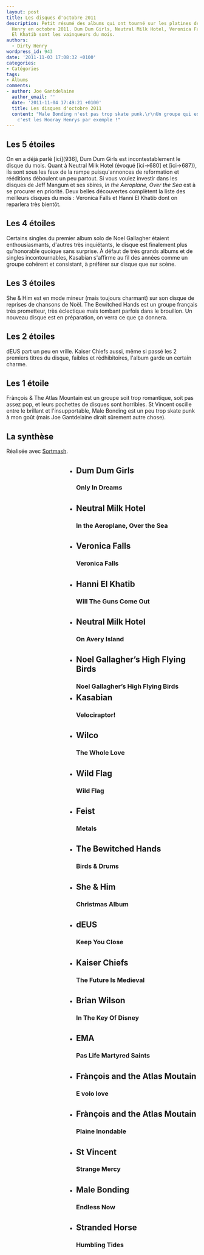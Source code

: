 ```yaml
---
layout: post
title: Les disques d'octobre 2011
description: Petit résumé des albums qui ont tourné sur les platines de par chez Dirty
  Henry en octobre 2011. Dum Dum Girls, Neutral Milk Hotel, Veronica Falls et Hanni
  El Khatib sont les vainqueurs du mois.
authors:
  - Dirty Henry
wordpress_id: 943
date: '2011-11-03 17:08:32 +0100'
categories:
- Catégories
tags:
- Albums
comments:
- author: Joe Gantdelaine
  author_email: ''
  date: '2011-11-04 17:49:21 +0100'
  title: Les disques d'octobre 2011
  content: "Male Bonding n'est pas trop skate punk.\r\nUn groupe qui est trop punk,
    c'est les Hooray Henrys par exemple !"
---
```

<h2>Les 5 étoiles </h2>

On en a déjà parlé [ici](936], Dum Dum Girls est incontestablement le disque du mois. Quant à Neutral Milk Hotel (évoqué [ici->680] et [ici->687)), ils sont sous les feux de la rampe puisqu'annonces de reformation et rééditions déboulent un peu partout. Si vous voulez investir dans les disques de Jeff Mangum et ses sbires, *In the Aeroplane, Over the Sea* est à se procurer en priorité. Deux belles découvertes complètent la liste des meilleurs disques du mois : Veronica Falls et Hanni El Khatib dont on reparlera très bientôt.

<h2>Les 4 étoiles</h2>

Certains singles du premier album solo de Noel Gallagher étaient enthousiasmants, d'autres très inquiétants, le disque est finalement plus qu'honorable quoique sans surprise. À défaut de très grands albums et de singles incontournables, Kasabian s'affirme au fil des années comme un groupe cohérent et consistant, à préférer sur disque que sur scène.

<h2>Les 3 étoiles</h2>

She & Him est en mode mineur (mais toujours charmant) sur son disque de reprises de chansons de Noël. The Bewitched Hands est un groupe français très prometteur, très éclectique mais tombant parfois dans le brouillon. Un nouveau disque est en préparation, on verra ce que ça donnera.

<h2>Les 2 étoiles</h2>

dEUS part un peu en vrille. Kaiser Chiefs aussi, même si passé les 2 premiers titres du disque, faibles et rédhibitoires, l'album garde un certain charme.

<h2>Les 1 étoile</h2>

Frànçois & The Atlas Mountain est un groupe soit trop romantique, soit pas assez pop, et leurs pochettes de disques sont horribles. St Vincent oscille entre le brillant et l'insupportable, Male Bonding est un peu trop skate punk à mon goût (mais Joe Gantdelaine dirait sûrement autre chose).


<h2>La synthèse</h2>

Réalisée avec [Sortmash](http://sortmash.com).

<div style="background: url(/IMG/png/classement-octobre.png);">
<ul>

<li style="height: 70px;margin-left: 160px;"><h2>Dum Dum Girls</h2><h3>Only In Dreams</h3></li>
<li style="height: 70px;margin-left: 160px;"><h2>Neutral Milk Hotel</h2><h3>In the Aeroplane, Over the Sea</h3></li>
<li style="height: 70px;margin-left: 160px;"><h2>Veronica Falls</h2><h3>Veronica Falls</h3></li>
<li style="height: 70px;margin-left: 160px;"><h2>Hanni El Khatib</h2><h3>Will The Guns Come Out</h3></li>

<li style="height: 70px;margin-left: 160px;"><h2>Neutral Milk Hotel</h2><h3>On Avery Island</h3></li>
<li style="height: 70px;margin-left: 160px;"><h2>Noel Gallagher’s High Flying Birds</h2><h3>Noel Gallagher’s High Flying Birds</h3></li>
<li style="height: 70px;margin-left: 160px;"><h2>Kasabian</h2><h3>Velociraptor!</h3></li>
<li style="height: 70px;margin-left: 160px;"><h2>Wilco</h2><h3>The Whole Love</h3></li>

<li style="height: 70px;margin-left: 160px;"><h2>Wild Flag</h2><h3>Wild Flag</h3></li>
<li style="height: 70px;margin-left: 160px;"><h2>Feist</h2><h3>Metals</h3></li>
<li style="height: 70px;margin-left: 160px;"><h2>The Bewitched Hands</h2><h3>Birds & Drums</h3></li>
<li style="height: 70px;margin-left: 160px;"><h2>She & Him</h2><h3>Christmas Album</h3></li>

<li style="height: 70px;margin-left: 160px;"><h2>dEUS</h2><h3>Keep You Close</h3></li>
<li style="height: 70px;margin-left: 160px;"><h2>Kaiser Chiefs</h2><h3>The Future Is Medieval</h3></li>
<li style="height: 70px;margin-left: 160px;"><h2>Brian Wilson</h2><h3>In The Key Of Disney</h3></li>
<li style="height: 70px;margin-left: 160px;"><h2>EMA</h2><h3>Pas Life Martyred Saints</h3></li>

<li style="height: 70px;margin-left: 160px;"><h2>Frànçois and the Atlas Moutain</h2><h3>E volo love</h3>
<li style="height: 70px;margin-left: 160px;"><h2>Frànçois and the Atlas Moutain</h2><h3>Plaine Inondable</h3>
<li style="height: 70px;margin-left: 160px;"><h2>St Vincent</h2><h3>Strange Mercy</h3></li>
<li style="height: 70px;margin-left: 160px;"><h2>Male Bonding</h2><h3>Endless Now</h3></li>
<li style="height: 70px;margin-left: 160px;"><h2>Stranded Horse</h2><h3>Humbling Tides</h3></li>

</ul>
</div>
